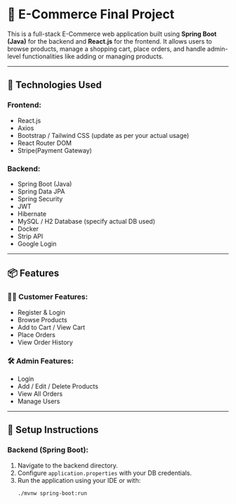 # 🛒 E-Commerce Final Project

This is a full-stack E-Commerce web application built using **Spring Boot (Java)** for the backend and **React.js** for the frontend. It allows users to browse products, manage a shopping cart, place orders, and handle admin-level functionalities like adding or managing products.

---

## 🚀 Technologies Used

### Frontend:
- React.js
- Axios
- Bootstrap / Tailwind CSS (update as per your actual usage)
- React Router DOM
- Stripe(Payment Gateway)

### Backend:
- Spring Boot (Java)
- Spring Data JPA
- Spring Security
- JWT
- Hibernate
- MySQL / H2 Database (specify actual DB used)
- Docker
- Strip API
- Google Login

---

## 📦 Features

### 🧑‍💻 Customer Features:
- Register & Login
- Browse Products
- Add to Cart / View Cart
- Place Orders
- View Order History

### 🛠️ Admin Features:
- Login
- Add / Edit / Delete Products
- View All Orders
- Manage Users

---

## 🔧 Setup Instructions

### Backend (Spring Boot):
1. Navigate to the backend directory.
2. Configure `application.properties` with your DB credentials.
3. Run the application using your IDE or with:
   ```bash
   ./mvnw spring-boot:run

